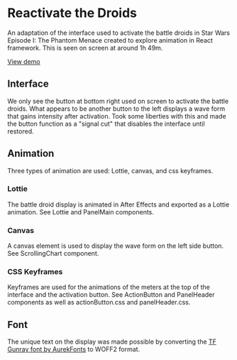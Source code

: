 # Reactivate the Droids

An adaptation of the interface used to activate the battle droids in Star Wars Episode I: The Phantom Menace created to explore animation in React framework. This is seen on screen at around 1h 49m.

[View demo](https://mystifying-dijkstra-4b2601.netlify.app)

## Interface

We only see the button at bottom right used on screen to activate the battle droids. What appears to be another button to the left displays a wave form that gains intensity after activation. Took some liberties with this and made the button function as a "signal cut" that disables the interface until restored.

## Animation

Three types of animation are used: Lottie, canvas, and css keyframes.

### Lottie

The battle droid display is animated in After Effects and exported as a Lottie animation. See Lottie and PanelMain components.

### Canvas

A canvas element is used to display the wave form on the left side button. See ScrollingChart component.

### CSS Keyframes

Keyframes are used for the animations of the meters at the top of the interface and the activation button. See ActionButton and PanelHeader components as well as actionButton.css and panelHeader.css.

## Font

The unique text on the display was made possible by converting the [TF Gunray font by AurekFonts](https://aurekfonts.github.io/?font=TFGunray) to WOFF2 format.